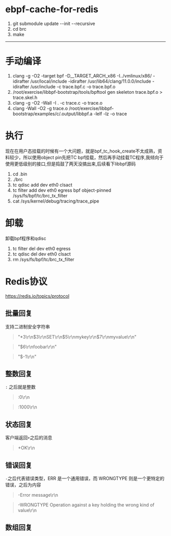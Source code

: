 # ebpf-cache-for-redis

1. git submodule update --init --recursive  
2. cd brc 
3. make


---
# 手动编译

1. clang -g -O2 -target bpf -D__TARGET_ARCH_x86 -I../vmlinux/x86/ -idirafter /usr/local/include -idirafter /usr/lib64/clang/11.0.0/include -idirafter /usr/include  -c trace.bpf.c -o trace.bpf.o 
2. /root/exercise/libbpf-bootstrap/tools/bpftool gen skeleton trace.bpf.o > trace.skel.h 
3. clang -g -O2 -Wall -I . -c trace.c -o trace.o 
4. clang -Wall -O2 -g trace.o /root/exercise/libbpf-bootstrap/examples/c/.output/libbpf.a  -lelf -lz -o trace  

# 执行
现在在用户态挂载的时候有一个大问题，就是bpf_tc_hook_create不太成熟，资料较少，所以使用object pin先把TC bpf挂载，然后再手动挂载TC程序,我倾向于使用更低级别的接口,但是捣鼓了两天没搞出来,后续看下libbpf源码
1. cd .bin
2. ./brc
3. tc qdisc add dev eth0 clsact 
4. tc filter add dev eth0 egress bpf object-pinned /sys/fs/bpf/tc/brc_tx_filter
5. cat /sys/kernel/debug/tracing/trace_pipe

# 卸载
卸载bpf程序和qdisc
1. tc filter del dev eth0 egress 
2. tc qdisc del dev eth0 clsact
3. rm /sys/fs/bpf/tc/brc_tx_filter

# Redis协议
https://redis.io/topics/protocol
## 批量回复
支持二进制安全字符串
> "*3\r\n$3\r\nSET\r\n$5\r\nmykey\r\n$7\r\nmyvalue\r\n"

> "$6\r\nfoobar\r\n"

> "$-1\r\n"

## 整数回复
`:` 之后就是整数
> :0\r\n

> :1000\r\n


## 状态回复
客户端返回`+`之后的消息
> +OK\r\n

## 错误回复
`-`之后代表错误类型，ERR 是一个通用错误，而 WRONGTYPE 则是一个更特定的错误，之后为内容
> -Error message\r\n

> -WRONGTYPE Operation against a key holding the wrong kind of value\r\n

## 数组回复